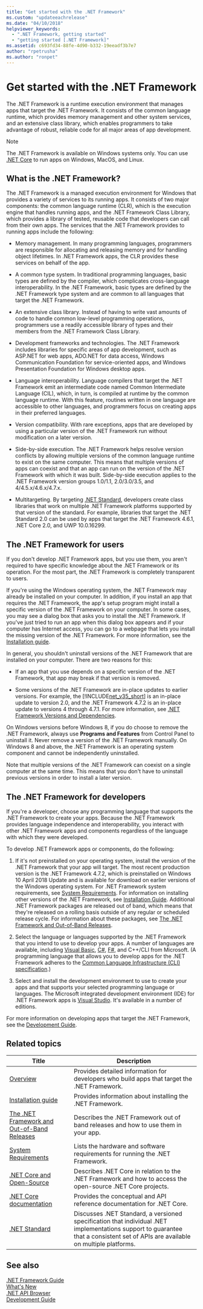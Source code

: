```yaml
---
title: "Get started with the .NET Framework"
ms.custom: "updateeachrelease"
ms.date: "04/10/2018"
helpviewer_keywords: 
  - ".NET Framework, getting started"
  - "getting started [.NET Framework]"
ms.assetid: c693fd34-88fe-4d90-b332-19eeadf3b7e7
author: "rpetrusha"
ms.author: "ronpet"
---
```


# Get started with the .NET Framework

The .NET Framework is a runtime execution environment that manages apps that target the .NET Framework. It consists of the common language runtime, which provides memory management and other system services, and an extensive class library, which enables programmers to take advantage of robust, reliable code for all major areas of app development.

> [!NOTE] 
> The .NET Framework is available on Windows systems only. You can use [.NET Core](../../core/index.md) to run apps on Windows, MacOS, and Linux. 

<a name="Introducing"></a>
## What is the .NET Framework?

The .NET Framework is a managed execution environment for Windows that provides a variety of services to its running apps. It consists of two major components: the common language runtime (CLR), which is the execution engine that handles running apps, and the .NET Framework Class Library, which provides a library of tested, reusable code that developers can call from their own apps. The services that the .NET Framework provides to running apps include the following:

- Memory management. In many programming languages, programmers are responsible for allocating and releasing memory and for handling object lifetimes. In .NET Framework apps, the CLR provides these services on behalf of the app.

- A common type system. In traditional programming languages, basic types are defined by the compiler, which complicates cross-language interoperability. In the .NET Framework, basic types are defined by the .NET Framework type system and are common to all languages that target the .NET Framework.

- An extensive class library. Instead of having to write vast amounts of code to handle common low-level programming operations, programmers use a readily accessible library of types and their members from the .NET Framework Class Library.

- Development frameworks and technologies. The .NET Framework includes libraries for specific areas of app development, such as ASP.NET for web apps, ADO.NET for data access, Windows Communication Foundation for service-oriented apps, and Windows Presentation Foundation for Windows desktop apps.

- Language interoperability. Language compilers that target the .NET Framework emit an intermediate code named Common Intermediate Language (CIL), which, in turn, is compiled at runtime by the common language runtime. With this feature, routines written in one language are accessible to other languages, and programmers focus on creating apps in their preferred languages.

- Version compatibility. With rare exceptions, apps that are developed by using a particular version of the .NET Framework run without modification on a later version.

- Side-by-side execution. The .NET Framework helps resolve version conflicts by allowing multiple versions of the common language runtime to exist on the same computer. This means that multiple versions of apps can coexist and that an app can run on the version of the .NET Framework with which it was built. Side-by-side execution applies to the .NET Framework version groups 1.0/1.1, 2.0/3.0/3.5, and 4/4.5.x/4.6.x/4.7.x.

- Multitargeting. By targeting [.NET Standard](~/docs/standard/net-standard.md), developers create class libraries that work on multiple .NET Framework platforms supported by that version of the standard. For example, libraries that target the .NET Standard 2.0 can be used by apps that target the .NET Framework 4.6.1, .NET Core 2.0, and UWP 10.0.16299. 

<a name="ForUsers"></a>
## The .NET Framework for users

If you don't develop .NET Framework apps, but you use them, you aren't required to have specific knowledge about the .NET Framework or its operation. For the most part, the .NET Framework is completely transparent to users.

If you're using the Windows operating system, the .NET Framework may already be installed on your computer. In addition, if you install an app that requires the .NET Framework, the app's setup program might install a specific version of the .NET Framework on your computer. In some cases, you may see a dialog box that asks you to install the .NET Framework. If you've just tried to run an app when this dialog box appears and if your computer has Internet access, you can go to a webpage that lets you install the missing version of the .NET Framework. For more information, see the [Installation guide](../install/index.md).

In general, you shouldn't uninstall versions of the .NET Framework that are installed on your computer. There are two reasons for this:

- If an app that you use depends on a specific version of the .NET Framework, that app may break if that version is removed.

- Some versions of the .NET Framework are in-place updates to earlier versions. For example, the [!INCLUDE[net_v35_short](../../../includes/net-v35-short-md.md)] is an in-place update to version 2.0, and the .NET Framework 4.7.2 is an in-place update to versions 4 through 4.7.1. For more information, see [.NET Framework Versions and Dependencies](../../../docs/framework/migration-guide/versions-and-dependencies.md).

On Windows versions before Windows 8, if you do choose to remove the .NET Framework, always use **Programs and Features** from Control Panel to uninstall it. Never remove a version of the .NET Framework manually. On Windows 8 and above, the .NET Framework is an operating system component and cannot be independently uninstalled.

Note that multiple versions of the .NET Framework can coexist on a single computer at the same time. This means that you don't have to uninstall previous versions in order to install a later version.

<a name="ForDevelopers"></a> 
## The .NET Framework for developers

If you're a developer, choose any programming language that supports the .NET Framework to create your apps. Because the .NET Framework provides language independence and interoperability, you interact with other .NET Framework apps and components regardless of the language with which they were developed.

To develop .NET Framework apps or components, do the following:

1. If it's not preinstalled on your operating system, install the version of the .NET Framework that your app will target. The most recent production version is the .NET Framework 4.7.2, which is preinstalled on Windows 10 April 2018 Update and is available for download on earlier versions of the Windows operating system. For .NET Framework system requirements, see [System Requirements](../../../docs/framework/get-started/system-requirements.md). For information on installing other versions of the .NET Framework, see [Installation Guide](../../../docs/framework/install/guide-for-developers.md). Additional .NET Framework packages are released out of band, which means that they're released on a rolling basis outside of any regular or scheduled release cycle. For information about these packages, see [The .NET Framework and Out-of-Band Releases](../../../docs/framework/get-started/the-net-framework-and-out-of-band-releases.md).

2. Select the language or languages supported by the .NET Framework that you intend to use to develop your apps. A number of languages are available, including [Visual Basic](../../visual-basic/index.md), [C#](../../csharp/index.md), [F#](../../fsharp/index.md), and C++/CLI from Microsoft. (A programming language that allows you to develop apps for the .NET Framework adheres to the [Common Language Infrastructure (CLI) specification](http://go.microsoft.com/fwlink/?LinkId=199862).)

3. Select and install the development environment to use to create your apps and that supports your selected programming language or languages. The Microsoft integrated development environment (IDE) for .NET Framework apps is [Visual Studio](https://www.visualstudio.com/downloads/?utm_medium=microsoft&utm_source=docs.microsoft.com&utm_campaign=button+cta&utm_content=download+vs2017). It's available in a number of editions.

For more information on developing apps that target the .NET Framework, see the [Development Guide](../../../docs/framework/development-guide.md).

## Related topics

| Title | Description |
| ----- |------------ |
| [Overview](../../../docs/framework/get-started/overview.md) | Provides detailed information for developers who build apps that target the .NET Framework. |
| [Installation guide](../../../docs/framework/install/index.md) | Provides information about installing the .NET Framework. |  
| [The .NET Framework and Out-of-Band Releases](../../../docs/framework/get-started/the-net-framework-and-out-of-band-releases.md) | Describes the .NET Framework out of band releases and how to use them in your app. |
| [System Requirements](../../../docs/framework/get-started/system-requirements.md) | Lists the hardware and software requirements for running the .NET Framework. |
| [.NET Core and Open-Source](../../../docs/framework/get-started/net-core-and-open-source.md) | Describes .NET Core in relation to the .NET Framework and how to access the open-source .NET Core projects. |
| [.NET Core documentation](https://docs.microsoft.com/dotnet/) | Provides the conceptual and API reference documentation for .NET Core. |
| [.NET Standard](~/docs/standard/net-standard.md) | Discusses .NET Standard, a versioned specification that individual .NET implementations support to guarantee that a consistent set of APIs are available on multiple platforms.

## See also

[.NET Framework Guide](../../../docs/framework/index.md)   
[What's New](../../../docs/framework/whats-new/index.md)   
[.NET API Browser](/dotnet/api/)   
[Development Guide](../../../docs/framework/development-guide.md)

